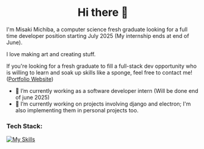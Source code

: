 <h1 align="center"> Hi there 👋 </h1>

I'm Misaki Michiba, a computer science fresh graduate looking for a full time developer position starting July 2025 (My internship ends at end of June).

I love making art and creating stuff.

If you're looking for a fresh graduate to fill a full-stack dev opportunity who is willing to learn and soak up skills like a sponge, feel free to contact me! ([Portfolio Website](https://misakimichiba.github.io/))

- 🔭 I’m currently working as a software developer intern (Will be done end of june 2025)
- 🌱 I’m currently working on projects involving django and electron; I'm also implementing them in personal projects too.

<h3 align="left">Tech Stack:</h3>

[![My Skills](https://skillicons.dev/icons?i=js,html,css,py,cs,django,nodejs,express,php,flutter,dart,figma,git,mongodb,mysql)](https://misakimichiba.github.io/)

<!--
**misakimichiba/misakimichiba** is a ✨ _special_ ✨ repository because its `README.md` (this file) appears on your GitHub profile.

Here are some ideas to get you started:

- 🔭 I’m currently working on ...
- 🌱 I’m currently learning ...
- 👯 I’m looking to collaborate on ...
- 🤔 I’m looking for help with ...
- 💬 Ask me about ...
- 📫 How to reach me: ...
- 😄 Pronouns: ...
- ⚡ Fun fact: ...
-->
